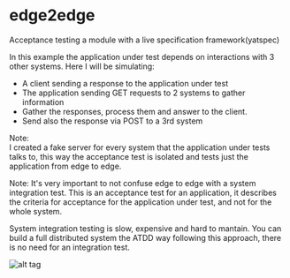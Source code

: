 # edge2edge
Acceptance testing a module with a live specification framework(yatspec)


In this example the application under test depends on interactions with 3 other systems.
Here I will be simulating:
- A client sending a response to the application under test
- The application sending GET requests to 2 systems to gather information
- Gather the responses, process them and answer to the client.
- Send also the response via POST to a 3rd system

Note:    
I created a fake server for every system that the application under tests talks to, this way
the acceptance test is isolated and tests just the application from edge to edge.

Note: It's very important to not confuse edge to edge with a system integration test. 
This is an acceptance test for an application, it describes the criteria for acceptance for the application
under test, and not for the whole system. 

System integration testing is slow, expensive and hard to mantain. 
You can build a full distributed system the ATDD way following this approach, there is no need for an integration
test.

![alt tag](https://github.com/SFRJ/edge2edge/master/diagram.png)
